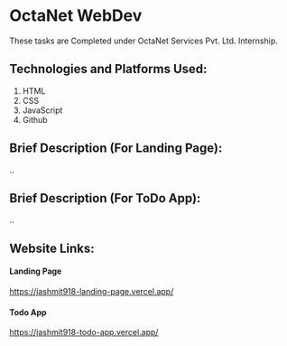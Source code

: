 # OctaNet WebDev
These tasks are Completed under OctaNet Services Pvt. Ltd. Internship.

## Technologies and Platforms Used:
1. HTML
2. CSS
3. JavaScript 
4. Github

## Brief Description (For Landing Page):
..

## Brief Description (For ToDo App):
..

## Website Links:
#### Landing Page 
https://jashmit918-landing-page.vercel.app/
<br>
#### Todo App 
https://jashmit918-todo-app.vercel.app/




